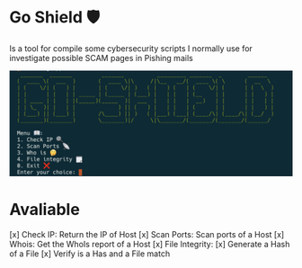 # Go Shield 🛡️

Is a tool for compile some cybersecurity scripts I normally use for investigate possible SCAM pages in Pishing mails

![go-shield](./images/Screenshot%202023-10-11%20at%2020.29.38.png)

# Avaliable

[x] Check IP: Return the IP of Host
[x] Scan Ports: Scan ports of a Host
[x] Whois: Get the WhoIs report of a Host
[x] File Integrity:
    [x] Generate a Hash of a File
    [x] Verify is a Has and a File match